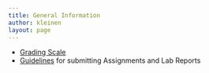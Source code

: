 ```yaml
---
title: General Information
author: kleinen
layout: page
---
```


  * [Grading Scale](grading-scale)
  * [Guidelines](guideline) for submitting Assignments and Lab Reports
